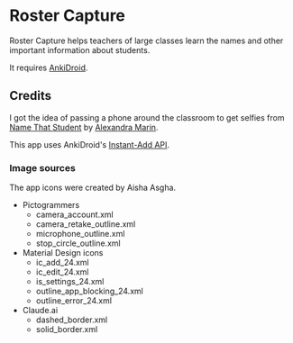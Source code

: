 # Roster Capture

Roster Capture helps teachers of large classes learn the names and other important information
about students.

It requires [AnkiDroid](https://play.google.com/store/apps/details?id=com.ichi2.anki).


## Credits

I got the idea of passing a phone around the classroom to get selfies from
[Name That Student](http://www.alexandramarin.ca/namethatstudent.html)
by [Alexandra Marin](http://www.alexandramarin.ca/).

This app uses AnkiDroid's
[Instant-Add API](https://github.com/ankidroid/Anki-Android/wiki/AnkiDroid-API).

### Image sources
The app icons were created by Aisha Asgha.

* Pictogrammers
  * camera_account.xml
  * camera_retake_outline.xml
  * microphone_outline.xml
  * stop_circle_outline.xml
* Material Design icons
  * ic_add_24.xml
  * ic_edit_24.xml
  * is_settings_24.xml
  * outline_app_blocking_24.xml
  * outline_error_24.xml
* Claude.ai
  * dashed_border.xml
  * solid_border.xml